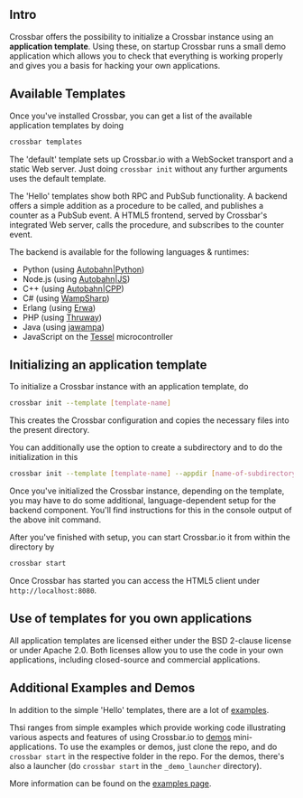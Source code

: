 ## Intro

Crossbar offers the possibility to initialize a Crossbar instance using an **application template**. Using these, on startup Crossbar runs a small demo application which allows you to check that everything is working properly and gives you a basis for hacking your own applications. 

## Available Templates

Once you've installed Crossbar, you can get a list of the available application templates by doing

```sh
crossbar templates
```

The 'default' template sets up Crossbar.io with a WebSocket transport and a static Web server. Just doing `crossbar init` without any further arguments uses the default template.

The 'Hello' templates show both RPC and PubSub functionality. A backend offers a simple addition as a procedure to be called, and publishes a counter as a PubSub event. A HTML5 frontend, served by Crossbar's integrated Web server, calls the procedure, and subscribes to the counter event.

The backend is available for the following languages & runtimes:

* Python (using [Autobahn|Python](http://autobahn.ws/python))
* Node.js (using [Autobahn|JS](http://autobahn.ws/js))
* C++ (using [Autobahn|CPP](http://autobahn.ws/cpp))
* C# (using [WampSharp](https://github.com/Code-Sharp/WampSharp))
* Erlang (using [Erwa](https://github.com/bwegh/erwa))
* PHP (using [Thruway](https://github.com/voryx/Thruway))
* Java (using [jawampa](https://github.com/Matthias247/jawampa))
* JavaScript on the [Tessel](https://tessel.io/) microcontroller

## Initializing an application template

To initialize a Crossbar instance with an application template, do

```sh
crossbar init --template [template-name]
```

This creates the Crossbar configuration and copies the necessary files into the present directory. 

You can additionally use the option to create a subdirectory and to do the initialization in this

```sh
crossbar init --template [template-name] --appdir [name-of-subdirectory]
```

Once you've initialized the Crossbar instance, depending on the template, you may have to do some additional, language-dependent setup for the backend component. You'll find instructions for this in the console output of the above init command.

After you've finished with setup, you can start Crossbar.io it from within the directory by

```sh
crossbar start
```

Once Crossbar has started you can access the HTML5 client under `http://localhost:8080`.


## Use of templates for you own applications

All application templates are licensed either under the BSD 2-clause license or under Apache 2.0. Both licenses allow you to use the code in your own applications, including closed-source and commercial applications.


## Additional Examples and Demos

In addition to the simple 'Hello' templates, there are a lot of [examples](https://github.com/crossbario/crossbarexamples).

Thsi ranges from simple examples which provide working code illustrating various aspects and features of using Crossbar.io to [demos](https://github.com/crossbario/crossbarexamples/demos) mini-applications. To use the examples or demos, just clone the repo, and do `crossbar start` in the respective folder in the repo. For the demos, there's also a launcher (do `crossbar start` in the `_demo_launcher` directory).

More information can be found on the [examples page](Examples).




